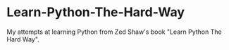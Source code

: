 # Learn-Python-The-Hard-Way
My attempts at learning Python from Zed Shaw's book "Learn Python The Hard Way".
